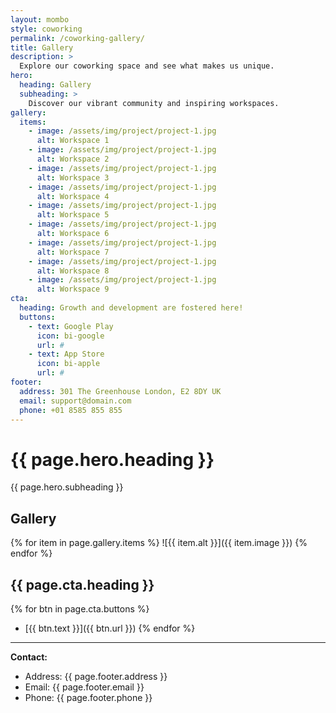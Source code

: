 ```yaml
---
layout: mombo
style: coworking
permalink: /coworking-gallery/
title: Gallery
description: >
  Explore our coworking space and see what makes us unique.
hero:
  heading: Gallery
  subheading: >
    Discover our vibrant community and inspiring workspaces.
gallery:
  items:
    - image: /assets/img/project/project-1.jpg
      alt: Workspace 1
    - image: /assets/img/project/project-1.jpg
      alt: Workspace 2
    - image: /assets/img/project/project-1.jpg
      alt: Workspace 3
    - image: /assets/img/project/project-1.jpg
      alt: Workspace 4
    - image: /assets/img/project/project-1.jpg
      alt: Workspace 5
    - image: /assets/img/project/project-1.jpg
      alt: Workspace 6
    - image: /assets/img/project/project-1.jpg
      alt: Workspace 7
    - image: /assets/img/project/project-1.jpg
      alt: Workspace 8
    - image: /assets/img/project/project-1.jpg
      alt: Workspace 9
cta:
  heading: Growth and development are fostered here!
  buttons:
    - text: Google Play
      icon: bi-google
      url: #
    - text: App Store
      icon: bi-apple
      url: #
footer:
  address: 301 The Greenhouse London, E2 8DY UK
  email: support@domain.com
  phone: +01 8585 855 855
---
```


# {{ page.hero.heading }}

{{ page.hero.subheading }}

## Gallery

{% for item in page.gallery.items %}
![{{ item.alt }}]({{ item.image }})
{% endfor %}

## {{ page.cta.heading }}

{% for btn in page.cta.buttons %}
- [{{ btn.text }}]({{ btn.url }})
{% endfor %}

---

**Contact:**
- Address: {{ page.footer.address }}
- Email: {{ page.footer.email }}
- Phone: {{ page.footer.phone }}
